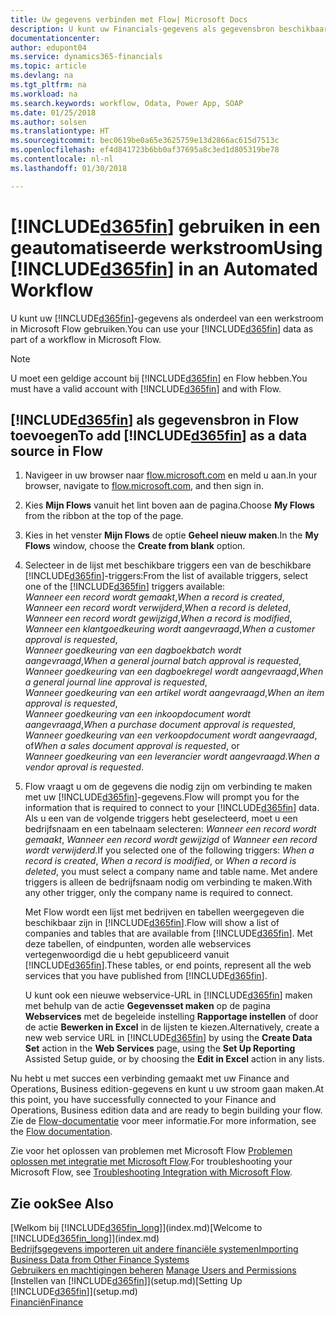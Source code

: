 ```yaml
---
title: Uw gegevens verbinden met Flow| Microsoft Docs
description: U kunt uw Financials-gegevens als gegevensbron beschikbaar maken en een OData-URL van uw webservices opgeven om een geautomatiseerde werkstroom te maken.
documentationcenter: 
author: edupont04
ms.service: dynamics365-financials
ms.topic: article
ms.devlang: na
ms.tgt_pltfrm: na
ms.workload: na
ms.search.keywords: workflow, Odata, Power App, SOAP
ms.date: 01/25/2018
ms.author: solsen
ms.translationtype: HT
ms.sourcegitcommit: bec0619be0a65e3625759e13d2866ac615d7513c
ms.openlocfilehash: ef4d841723b6bb0af37695a8c3ed1d805319be78
ms.contentlocale: nl-nl
ms.lasthandoff: 01/30/2018

---
```

# <a name="using-included365finincludesd365finmdmd-in-an-automated-workflow"></a><span data-ttu-id="c9505-103">[!INCLUDE[d365fin](includes/d365fin_md.md)] gebruiken in een geautomatiseerde werkstroom</span><span class="sxs-lookup"><span data-stu-id="c9505-103">Using [!INCLUDE[d365fin](includes/d365fin_md.md)] in an Automated Workflow</span></span>
<span data-ttu-id="c9505-104">U kunt uw [!INCLUDE[d365fin](includes/d365fin_md.md)]-gegevens als onderdeel van een werkstroom in Microsoft Flow gebruiken.</span><span class="sxs-lookup"><span data-stu-id="c9505-104">You can use your [!INCLUDE[d365fin](includes/d365fin_md.md)] data as part of a workflow in Microsoft Flow.</span></span>  

> [!NOTE]  
>   <span data-ttu-id="c9505-105">U moet een geldige account bij [!INCLUDE[d365fin](includes/d365fin_md.md)] en Flow hebben.</span><span class="sxs-lookup"><span data-stu-id="c9505-105">You must have a valid account with [!INCLUDE[d365fin](includes/d365fin_md.md)] and with Flow.</span></span>  

## <a name="to-add-included365finincludesd365finmdmd-as-a-data-source-in-flow"></a><span data-ttu-id="c9505-106">[!INCLUDE[d365fin](includes/d365fin_md.md)] als gegevensbron in Flow toevoegen</span><span class="sxs-lookup"><span data-stu-id="c9505-106">To add [!INCLUDE[d365fin](includes/d365fin_md.md)] as a data source in Flow</span></span>
1. <span data-ttu-id="c9505-107">Navigeer in uw browser naar [flow.microsoft.com](https://flow.microsoft.com/en-us/) en meld u aan.</span><span class="sxs-lookup"><span data-stu-id="c9505-107">In your browser, navigate to [flow.microsoft.com](https://flow.microsoft.com/en-us/), and then sign in.</span></span>
2. <span data-ttu-id="c9505-108">Kies **Mijn Flows** vanuit het lint boven aan de pagina.</span><span class="sxs-lookup"><span data-stu-id="c9505-108">Choose **My Flows** from the ribbon at the top of the page.</span></span>
3. <span data-ttu-id="c9505-109">Kies in het venster **Mijn Flows** de optie **Geheel nieuw maken**.</span><span class="sxs-lookup"><span data-stu-id="c9505-109">In the **My Flows** window, choose the **Create from blank** option.</span></span>
4. <span data-ttu-id="c9505-110">Selecteer in de lijst met beschikbare triggers een van de beschikbare [!INCLUDE[d365fin](includes/d365fin_md.md)]-triggers:</span><span class="sxs-lookup"><span data-stu-id="c9505-110">From the list of available triggers, select one of the [!INCLUDE[d365fin](includes/d365fin_md.md)] triggers available:</span></span>  
    <span data-ttu-id="c9505-111">*Wanneer een record wordt gemaakt*,</span><span class="sxs-lookup"><span data-stu-id="c9505-111">*When a record is created*,</span></span>  
    <span data-ttu-id="c9505-112">*Wanneer een record wordt verwijderd*,</span><span class="sxs-lookup"><span data-stu-id="c9505-112">*When a record is deleted*,</span></span>  
    <span data-ttu-id="c9505-113">*Wanneer een record wordt gewijzigd*,</span><span class="sxs-lookup"><span data-stu-id="c9505-113">*When a record is modified*,</span></span>  
    <span data-ttu-id="c9505-114">*Wanneer een klantgoedkeuring wordt aangevraagd*,</span><span class="sxs-lookup"><span data-stu-id="c9505-114">*When a customer approval is requested*,</span></span>  
    <span data-ttu-id="c9505-115">*Wanneer goedkeuring van een dagboekbatch wordt aangevraagd*,</span><span class="sxs-lookup"><span data-stu-id="c9505-115">*When a general journal batch approval is requested*,</span></span>  
    <span data-ttu-id="c9505-116">*Wanneer goedkeuring van een dagboekregel wordt aangevraagd*,</span><span class="sxs-lookup"><span data-stu-id="c9505-116">*When a general journal line approval is requested*,</span></span>  
    <span data-ttu-id="c9505-117">*Wanneer goedkeuring van een artikel wordt aangevraagd*,</span><span class="sxs-lookup"><span data-stu-id="c9505-117">*When an item approval is requested*,</span></span>  
    <span data-ttu-id="c9505-118">*Wanneer goedkeuring van een inkoopdocument wordt aangevraagd*,</span><span class="sxs-lookup"><span data-stu-id="c9505-118">*When a purchase document approval is requested*,</span></span>  
    <span data-ttu-id="c9505-119">*Wanneer goedkeuring van een verkoopdocument wordt aangevraagd*, of</span><span class="sxs-lookup"><span data-stu-id="c9505-119">*When a sales document approval is requested*, or</span></span>  
    <span data-ttu-id="c9505-120">*Wanneer goedkeuring van een leverancier wordt aangevraagd*.</span><span class="sxs-lookup"><span data-stu-id="c9505-120">*When a vendor aproval is requested*.</span></span>
5. <span data-ttu-id="c9505-121">Flow vraagt u om de gegevens die nodig zijn om verbinding te maken met uw [!INCLUDE[d365fin](includes/d365fin_md.md)]-gegevens.</span><span class="sxs-lookup"><span data-stu-id="c9505-121">Flow will prompt you for the information that is required to connect to your [!INCLUDE[d365fin](includes/d365fin_md.md)] data.</span></span> <span data-ttu-id="c9505-122">Als u een van de volgende triggers hebt geselecteerd, moet u een bedrijfsnaam en een tabelnaam selecteren: *Wanneer een record wordt gemaakt*, *Wanneer een record wordt gewijzigd* of *Wanneer een record wordt verwijderd*.</span><span class="sxs-lookup"><span data-stu-id="c9505-122">If you selected one of the following triggers: *When a record is created*, *When a record is modified*, or *When a record is deleted*, you must select a company name and table name.</span></span> <span data-ttu-id="c9505-123">Met andere triggers is alleen de bedrijfsnaam nodig om verbinding te maken.</span><span class="sxs-lookup"><span data-stu-id="c9505-123">With any other trigger, only the company name is required to connect.</span></span>

   <span data-ttu-id="c9505-124">Met Flow wordt een lijst met bedrijven en tabellen weergegeven die beschikbaar zijn in [!INCLUDE[d365fin](includes/d365fin_md.md)].</span><span class="sxs-lookup"><span data-stu-id="c9505-124">Flow will show a list of companies and tables that are available from [!INCLUDE[d365fin](includes/d365fin_md.md)].</span></span> <span data-ttu-id="c9505-125">Met deze tabellen, of eindpunten, worden alle webservices vertegenwoordigd die u hebt gepubliceerd vanuit [!INCLUDE[d365fin](includes/d365fin_md.md)].</span><span class="sxs-lookup"><span data-stu-id="c9505-125">These tables, or end points, represent all the web services that you have published from [!INCLUDE[d365fin](includes/d365fin_md.md)].</span></span>

   <span data-ttu-id="c9505-126">U kunt ook een nieuwe webservice-URL in [!INCLUDE[d365fin](includes/d365fin_md.md)] maken met behulp van de actie **Gegevensset maken** op de pagina **Webservices** met de begeleide instelling **Rapportage instellen** of door de actie **Bewerken in Excel** in de lijsten te kiezen.</span><span class="sxs-lookup"><span data-stu-id="c9505-126">Alternatively, create a new web service URL in [!INCLUDE[d365fin](includes/d365fin_md.md)] by using the **Create Data Set** action in the **Web Services** page, using the **Set Up Reporting** Assisted Setup guide, or by choosing the **Edit in Excel** action in any lists.</span></span>

<span data-ttu-id="c9505-127">Nu hebt u met succes een verbinding gemaakt met uw Finance and Operations, Business edition-gegevens en kunt u uw stroom gaan maken.</span><span class="sxs-lookup"><span data-stu-id="c9505-127">At this point, you have successfully connected to your Finance and Operations, Business edition data and are ready to begin building your flow.</span></span> <span data-ttu-id="c9505-128">Zie de [Flow-documentatie](https://flow.microsoft.com/documentation/getting-started/) voor meer informatie.</span><span class="sxs-lookup"><span data-stu-id="c9505-128">For more information, see the [Flow documentation](https://flow.microsoft.com/documentation/getting-started/).</span></span>

<span data-ttu-id="c9505-129">Zie voor het oplossen van problemen met Microsoft Flow [Problemen oplossen met integratie met Microsoft Flow](across-troubleshooting-how-use-financials-data-source-flow.md).</span><span class="sxs-lookup"><span data-stu-id="c9505-129">For troubleshooting your Microsoft Flow, see [Troubleshooting Integration with Microsoft Flow](across-troubleshooting-how-use-financials-data-source-flow.md).</span></span>

## <a name="see-also"></a><span data-ttu-id="c9505-130">Zie ook</span><span class="sxs-lookup"><span data-stu-id="c9505-130">See Also</span></span>
<span data-ttu-id="c9505-131">[Welkom bij [!INCLUDE[d365fin_long](includes/d365fin_long_md.md)]](index.md)</span><span class="sxs-lookup"><span data-stu-id="c9505-131">[Welcome to [!INCLUDE[d365fin_long](includes/d365fin_long_md.md)]](index.md)</span></span>  
[<span data-ttu-id="c9505-132">Bedrijfsgegevens importeren uit andere financiële systemen</span><span class="sxs-lookup"><span data-stu-id="c9505-132">Importing Business Data from Other Finance Systems</span></span>](upload-data.md)  
<span data-ttu-id="c9505-133">[Gebruikers en machtigingen beheren](ui-how-users-permissions.md)  </span><span class="sxs-lookup"><span data-stu-id="c9505-133">[Manage Users and Permissions](ui-how-users-permissions.md)  </span></span>  
<span data-ttu-id="c9505-134">[Instellen van [!INCLUDE[d365fin](includes/d365fin_md.md)]](setup.md)</span><span class="sxs-lookup"><span data-stu-id="c9505-134">[Setting Up [!INCLUDE[d365fin](includes/d365fin_md.md)]](setup.md)</span></span>  
[<span data-ttu-id="c9505-135">Financiën</span><span class="sxs-lookup"><span data-stu-id="c9505-135">Finance</span></span>](finance.md)  

